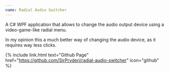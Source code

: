```yaml
---
name: Radial Audio Switcher
---
```


A C# WPF application that allows to change the audio output device using a video-game-like radial menu.

In my opinion this a much better way of changing the audio device, as it requires way less clicks.

{% include link.html text="Github Page" href="https://github.com/SirPryderi/radial-audio-switcher" icon="github" %}

